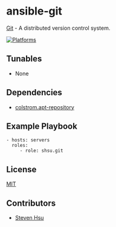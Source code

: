 # ansible-git

[Git](https://git-scm.com/) - A distributed version control system.

[![Platforms](http://img.shields.io/badge/platforms-ubuntu-lightgrey.svg?style=flat)](#)

Tunables
--------
* None

Dependencies
------------
* [colstrom.apt-repository](https://github.com/colstrom/ansible-apt-repository/)

Example Playbook
----------------
    - hosts: servers
      roles:
         - role: shsu.git

License
-------
[MIT](https://tldrlegal.com/license/mit-license)

Contributors
------------
* [Steven Hsu](https://www.stevenhsu.ca/)
